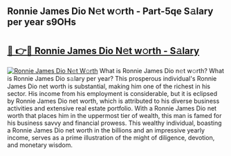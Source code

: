 ## Ronnie James Dio N𝚎t w𝚘rth - Part-5qe S𝚊lary per year s9OHs

# <h2><a href="http://gc358ug.nevu.top/?p=Ronnie+James+Dio">🔗 👉🔴 Ronnie James Dio N𝚎t w𝚘rth - S𝚊lary</a></h2>

[![Ronnie James Dio N𝚎t W𝚘rth](https://i.imgur.com/Oavwk0R.jpeg)](http://gc358ug.nevu.top/?p=Ronnie+James+Dio)
What is Ronnie James Dio n𝚎t w𝚘rth? What is Ronnie James Dio s𝚊lary per year?
This prosperous individual's Ronnie James Dio net worth is substantial, making him one of the richest in his sector. His income from his employment is considerable, but it is eclipsed by Ronnie James Dio net worth, which is attributed to his diverse business activities and extensive real estate portfolio. With a Ronnie James Dio net worth that places him in the uppermost tier of wealth, this man is famed for his business savvy and financial prowess. This wealthy individual, boasting a Ronnie James Dio net worth in the billions and an impressive yearly income, serves as a prime illustration of the might of diligence, devotion, and monetary wisdom.
